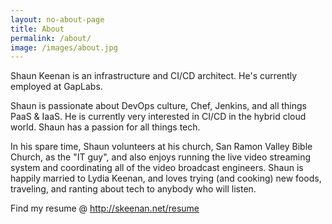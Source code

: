 ```yaml
---
layout: no-about-page
title: About
permalink: /about/
image: /images/about.jpg
---
```


Shaun Keenan is an infrastructure and CI/CD architect.  He's currently employed at GapLabs.

Shaun is passionate about DevOps culture, Chef, Jenkins, and all things PaaS & IaaS.  He is currently very interested in CI/CD in the hybrid cloud world.  Shaun has a passion for all things tech.

In his spare time, Shaun volunteers at his church, San Ramon Valley Bible Church, as the "IT guy", and also enjoys running the live video streaming system and coordinating all of the video broadcast engineers.  Shaun is happily married to Lydia Keenan, and loves trying (and cooking) new foods, traveling, and ranting about tech to anybody who will listen.

Find my resume @ http://skeenan.net/resume